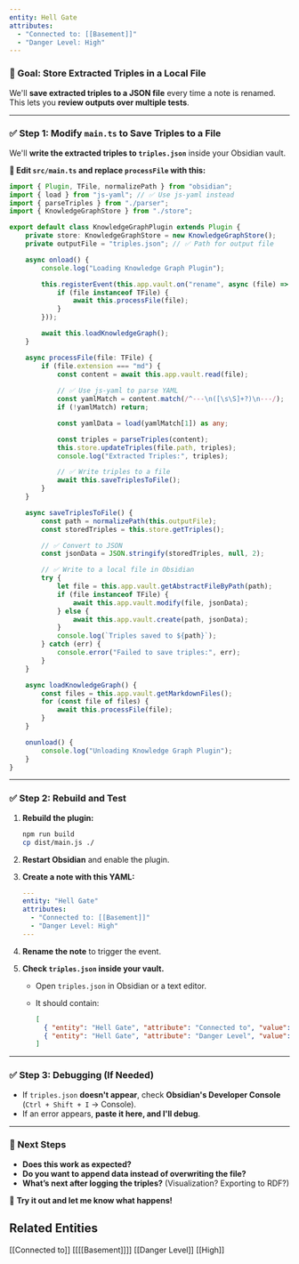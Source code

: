 ```yaml
---
entity: Hell Gate
attributes:
  - "Connected to: [[Basement]]"
  - "Danger Level: High"
---
```

### **🚀 Goal: Store Extracted Triples in a Local File**

We'll **save extracted triples to a JSON file** every time a note is renamed. This lets you **review outputs over multiple tests**.

---

### **✅ Step 1: Modify `main.ts` to Save Triples to a File**

We'll **write the extracted triples to `triples.json`** inside your Obsidian vault.

**🔹 Edit `src/main.ts` and replace `processFile` with this:**

```ts
import { Plugin, TFile, normalizePath } from "obsidian";
import { load } from "js-yaml"; // ✅ Use js-yaml instead
import { parseTriples } from "./parser";
import { KnowledgeGraphStore } from "./store";

export default class KnowledgeGraphPlugin extends Plugin {
    private store: KnowledgeGraphStore = new KnowledgeGraphStore();
    private outputFile = "triples.json"; // ✅ Path for output file

    async onload() {
        console.log("Loading Knowledge Graph Plugin");

        this.registerEvent(this.app.vault.on("rename", async (file) => {
            if (file instanceof TFile) {
                await this.processFile(file);
            }
        }));

        await this.loadKnowledgeGraph();
    }

    async processFile(file: TFile) {
        if (file.extension === "md") {
            const content = await this.app.vault.read(file);
            
            // ✅ Use js-yaml to parse YAML
            const yamlMatch = content.match(/^---\n([\s\S]+?)\n---/);
            if (!yamlMatch) return;

            const yamlData = load(yamlMatch[1]) as any;

            const triples = parseTriples(content);
            this.store.updateTriples(file.path, triples);
            console.log("Extracted Triples:", triples);

            // ✅ Write triples to a file
            await this.saveTriplesToFile();
        }
    }

    async saveTriplesToFile() {
        const path = normalizePath(this.outputFile);
        const storedTriples = this.store.getTriples();

        // ✅ Convert to JSON
        const jsonData = JSON.stringify(storedTriples, null, 2);

        // ✅ Write to a local file in Obsidian
        try {
            let file = this.app.vault.getAbstractFileByPath(path);
            if (file instanceof TFile) {
                await this.app.vault.modify(file, jsonData);
            } else {
                await this.app.vault.create(path, jsonData);
            }
            console.log(`Triples saved to ${path}`);
        } catch (err) {
            console.error("Failed to save triples:", err);
        }
    }

    async loadKnowledgeGraph() {
        const files = this.app.vault.getMarkdownFiles();
        for (const file of files) {
            await this.processFile(file);
        }
    }

    onunload() {
        console.log("Unloading Knowledge Graph Plugin");
    }
}
```

---

### **✅ Step 2: Rebuild and Test**

1. **Rebuild the plugin:**
    
    ```sh
    npm run build
    cp dist/main.js ./
    ```
    
2. **Restart Obsidian** and enable the plugin.
3. **Create a note with this YAML:**
    
    ```yaml
    ---
    entity: "Hell Gate"
    attributes:
      - "Connected to: [[Basement]]"
      - "Danger Level: High"
    ---
    ```
    
4. **Rename the note** to trigger the event.
5. **Check `triples.json` inside your vault.**
    - Open `triples.json` in Obsidian or a text editor.
    - It should contain:
        
        ```json
        [
          { "entity": "Hell Gate", "attribute": "Connected to", "value": "[[Basement]]" },
          { "entity": "Hell Gate", "attribute": "Danger Level", "value": "High" }
        ]
        ```
        

---

### **✅ Step 3: Debugging (If Needed)**

- If `triples.json` **doesn't appear**, check **Obsidian's Developer Console** (`Ctrl + Shift + I` → Console).
- If an error appears, **paste it here, and I'll debug**.

---

### **🚀 Next Steps**

- **Does this work as expected?**
- **Do you want to append data instead of overwriting the file?**
- **What’s next after logging the triples?** (Visualization? Exporting to RDF?)

🚀 **Try it out and let me know what happens!**

## Related Entities
[[Connected to]]
[[[[Basement]]]]
[[Danger Level]]
[[High]]